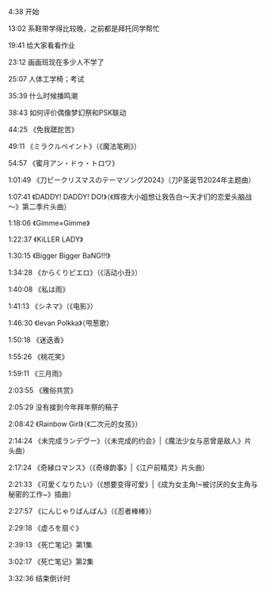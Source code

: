 4:38 开始

13:02 系鞋带学得比较晚，之前都是拜托同学帮忙

19:41 给大家看看作业

23:12 画画班现在多少人不学了

25:07 人体工学椅；考试

35:39 什么时候播鸣潮

38:43 如何评价偶像梦幻祭和PSK联动

44:25 《免我蹉跎苦》

49:11 《ミラクルペイント》（《魔法笔刷》）

54:57 《蜜月アン・ドゥ・トロワ》

1:01:49 《刀ピークリスマスのテーマソング2024》（刀P圣诞节2024年主题曲）

1:07:41 《DADDY! DADDY! DO!》（《辉夜大小姐想让我告白～天才们的恋爱头脑战～》第二季片头曲）

1:18:06 《Gimme×Gimme》

1:22:37 《KiLLER LADY》

1:30:15 《Bigger Bigger BaNG!!!》

1:34:28 《からくりピエロ》（《活动小丑》）

1:40:08 《私は雨》

1:41:13 《シネマ》（《电影》）

1:46:30 《Ievan Polkka》（甩葱歌）

1:50:18 《迷迭香》

1:55:26 《桃花笑》

1:59:11 《三月雨》

2:03:55 《雅俗共赏》

2:05:29 没有接到今年拜年祭的稿子

2:08:42 《Rainbow Girl》（《二次元的女孩》）

2:14:24 《未完成ランデヴー》（《未完成的约会》|《魔法少女与恶曾是敌人》片头曲）

2:17:24 《奇縁ロマンス》（《奇缘韵事》|《江户前精灵》片头曲）

2:21:33 《可愛くなりたい》（《想要变得可爱》|《成为女主角!~被讨厌的女主角与秘密的工作~》插曲）

2:27:57 《にんじゃりばんばん》（《忍者棒棒》）

2:29:18 《虚ろを扇ぐ》

2:39:13 《死亡笔记》第1集

3:02:17 《死亡笔记》第2集

3:32:36 结束倒计时